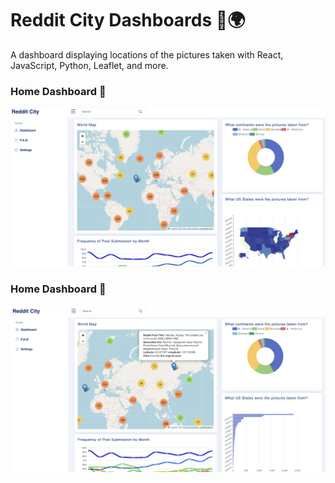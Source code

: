 # Reddit City Dashboards 🌇🌍

A dashboard displaying locations of the pictures taken with React, JavaScript, Python, Leaflet, and more.

### Home Dashboard 🌇
![alt text](/public/dashboard1.png)

### Home Dashboard 🌇
![alt text](/public/dashboard2.png)
